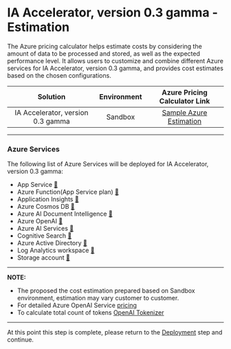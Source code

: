 # IA Accelerator, version 0.3 gamma - Estimation

The Azure pricing calculator helps estimate costs by considering the amount of data to be processed and stored, as well as the expected performance level. It allows users to customize and combine different Azure services for IA Accelerator, version 0.3 gamma, and provides cost estimates based on the chosen configurations.


| Solution            | Environment  |    Azure Pricing Calculator Link                                          |
| :------------------:|:-----------------------------:|:------------------------------------------------:|
| IA Accelerator, version 0.3 gamma | Sandbox  |  [Sample Azure Estimation](https://azure.com/e/10d4b470c4144c9aa006927ac571300c) | 

---
### Azure Services

The following list of Azure Services will be deployed for IA Accelerator, version 0.3 gamma:

- App Service [:link:](https://azure.microsoft.com/en-ca/pricing/details/app-service/linux/)
- Azure Function(App Service plan) [:link:](https://azure.microsoft.com/en-ca/pricing/details/functions/#pricing)
- Application Insights [:link:](https://azure.microsoft.com/en-ca/pricing/details/monitor/)
- Azure Cosmos DB [:link:](https://azure.microsoft.com/en-ca/pricing/details/cosmos-db/autoscale-provisioned/)
- Azure AI Document Intelligence [:link:](https://azure.microsoft.com/en-ca/pricing/details/form-recognizer/#pricing)
- Azure OpenAI [:link:](https://azure.microsoft.com/en-ca/pricing/details/cognitive-services/openai-service/)
- Azure AI Services [:link:](https://azure.microsoft.com/en-ca/pricing/details/cognitive-services/)
- Cognitive Search [:link:](https://azure.microsoft.com/en-ca/pricing/details/search/)
- Azure Active Directory [:link:](https://www.microsoft.com/en-sg/security/business/microsoft-entra-pricing?rtc=1)
- Log Analytics workspace [:link:](https://azure.microsoft.com/en-ca/pricing/details/monitor/)
- Storage account  [:link:]()

---
**NOTE:**

- The proposed the cost estimation prepared based on Sandbox environment, estimation may vary customer to customer.
- For detailed Azure OpenAI Service [pricing](https://azure.microsoft.com/en-us/pricing/details/cognitive-services/openai-service/#pricing)
- To calculate total count of tokens [OpenAI Tokenizer](https://platform.openai.com/tokenizer)

---

At this point this step is complete, please return to the [Deployment](../#deployment) step and continue.

